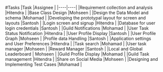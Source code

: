#Tasks
|Task    |Assignee    |
|----|----|
|Requirement collection and analysis    |Hitendra    |
|Base Class Design    |Mohseen    |
|Design the Data Model and schema    |Mohamad    |
|Developing the prototypal layout for screen and layouts    |Santosh    |
|Login screen and signup    |Hitendra    |
|Database for user login credentials    |Santosh    |
|Guild Notifications    |Mohamad    |
|User Task Status Notification    |Hitendra    |
|User Profile Display    |Santosh    |
|User Profile Graph    |Mohseen    |
|Profile data Handling    |Santosh    |
|Application settings and User Preferences    |Hitendra    |
|Task search    |Mohamad    |
|User task manager    |Mohseen    |
|Reward Manager    |Santosh    |
|Local and Global Leaderboard    | Mohseen    |
|Guild Profile Display    |Mohamad     |
|Guild Task management    |Hitendra    |
|Share on Social Media   |Mohseen     |
|Designing and Implementing Test Cases    |Mohamad    |